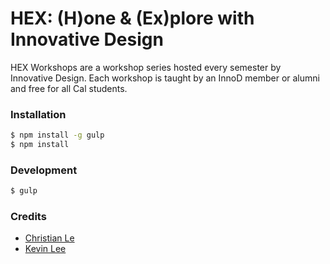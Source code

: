 # HEX: (H)one & (Ex)plore with Innovative Design

HEX Workshops are a workshop series hosted every semester by Innovative Design.
Each workshop is taught by an InnoD member or alumni and free for all Cal
students.

### Installation
```bash
$ npm install -g gulp
$ npm install
```

### Development
```bash
$ gulp
```

### Credits
* [Christian Le](http://christianle.com/)
* [Kevin Lee](http://kevinmlee.io/)

